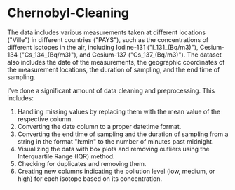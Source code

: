 # Chernobyl-Cleaning
The data includes various measurements taken at different locations ("Ville") in different countries ("PAYS"), such as the concentrations of different isotopes in the air, including Iodine-131 ("I_131_(Bq/m3)"), Cesium-134 ("Cs_134_(Bq/m3)"), and Cesium-137 ("Cs_137_(Bq/m3)"). 
The dataset also includes the date of the measurements, the geographic coordinates of the measurement locations, the duration of sampling, and the end time of sampling.

I've done a significant amount of data cleaning and preprocessing. This includes:

1. Handling missing values by replacing them with the mean value of the respective column.
2. Converting the date column to a proper datetime format.
3. Converting the end time of sampling and the duration of sampling from a string in the format "h:min" to the number of minutes past midnight.
4. Visualizing the data with box plots and removing outliers using the Interquartile Range (IQR) method.
5. Checking for duplicates and removing them.
6. Creating new columns indicating the pollution level (low, medium, or high) for each isotope based on its concentration.
